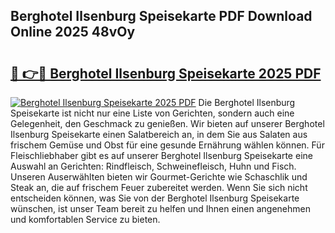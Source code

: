 ## Berghotel Ilsenburg Speisekarte PDF Download Online 2025 48vOy

# <h2><a href="http://gc7xd6.nevu.top/?p=Berghotel+Ilsenburg+Speisekarte">🔗 👉🔴 Berghotel Ilsenburg Speisekarte 2025 PDF</a></h2>

[![Berghotel Ilsenburg Speisekarte 2025 PDF](https://i.imgur.com/dBaPXMq.png)](http://gc7xd6.nevu.top/?p=Berghotel+Ilsenburg+Speisekarte)
Die Berghotel Ilsenburg Speisekarte ist nicht nur eine Liste von Gerichten, sondern auch eine Gelegenheit, den Geschmack zu genießen. Wir bieten auf unserer Berghotel Ilsenburg Speisekarte einen Salatbereich an, in dem Sie aus Salaten aus frischem Gemüse und Obst für eine gesunde Ernährung wählen können. Für Fleischliebhaber gibt es auf unserer Berghotel Ilsenburg Speisekarte eine Auswahl an Gerichten: Rindfleisch, Schweinefleisch, Huhn und Fisch. Unseren Auserwählten bieten wir Gourmet-Gerichte wie Schaschlik und Steak an, die auf frischem Feuer zubereitet werden. Wenn Sie sich nicht entscheiden können, was Sie von der Berghotel Ilsenburg Speisekarte wünschen, ist unser Team bereit zu helfen und Ihnen einen angenehmen und komfortablen Service zu bieten.
